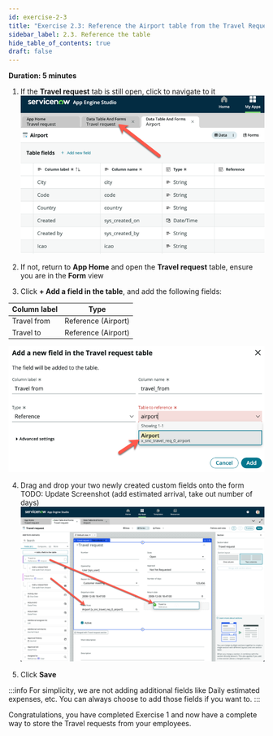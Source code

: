 ```yaml
---
id: exercise-2-3
title: "Exercise 2.3: Reference the Airport table from the Travel Request table"
sidebar_label: 2.3. Reference the table
hide_table_of_contents: true
draft: false
---
```


**Duration: 5 minutes**

1. If the **Travel request** tab is still open, click to navigate to it
![](images/returntreq.png)


2. If not, return to **App Home** and open the **Travel request** table, ensure you are in the **Form** view


3. Click **+ Add a field in the table**, and add the following fields:


|Column label | Type
|-------------- | --------------
|Travel from | Reference (Airport)
|Travel to | Reference (Airport) 

![](images/tfromair.png)

4. Drag and drop your two newly created custom fields onto the form
TODO: Update Screenshot (add estimated arrival, take out number of days)
![](images/addairportfield.png)


5. Click **Save**

:::info
For simplicity, we are not adding additional fields like Daily estimated expenses, etc. You can always choose to add those fields if you want to.
:::

Congratulations, you have completed Exercise 1 and now have a complete way to store the Travel requests from your employees.